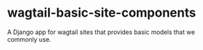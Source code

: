 # wagtail-basic-site-components
A Django app for wagtail sites that provides basic models that we commonly use.
